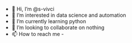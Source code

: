 - 👋 Hi, I’m @s-vivci
- 👀 I’m interested in data science and automation
- 🌱 I’m currently learning python
- 💞️ I’m looking to collaborate on nothing
- 📫 How to reach me  - 

<!---
s-vivci/s-vivci is a ✨ special ✨ repository because its `README.md` (this file) appears on your GitHub profile.
You can click the Preview link to take a look at your changes.
--->
